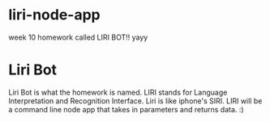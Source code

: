# liri-node-app
week 10 homework called LIRI BOT!! yayy

# Liri Bot
Liri Bot is what the homework is named. LIRI stands for Language Interpretation and Recognition Interface. Liri is like iphone's SIRI. LIRI will be a command line node app that takes in parameters and returns data. :)


